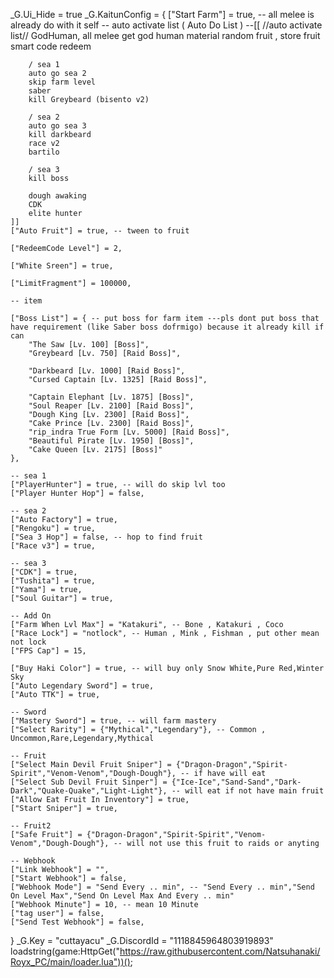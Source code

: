 _G.Ui_Hide = true
_G.KaitunConfig = {
    ["Start Farm"] = true,
    -- all melee is already do with it self
    -- auto activate list ( Auto Do List )
    --[[ //auto activate list//
        GodHuman, all melee
        get god human material
        random fruit , store fruit
        smart code redeem

        / sea 1
        auto go sea 2
        skip farm level
        saber
        kill Greybeard (bisento v2)

        / sea 2
        auto go sea 3
        kill darkbeard
        race v2
        bartilo

        / sea 3
        kill boss

        dough awaking
        CDK
        elite hunter
    ]]
    ["Auto Fruit"] = true, -- tween to fruit

    ["RedeemCode Level"] = 2,

    ["White Sreen"] = true,

    ["LimitFragment"] = 100000,

    -- item

    ["Boss List"] = { -- put boss for farm item ---pls dont put boss that have requirement (like Saber boss dofrmigo) because it already kill if can
        "The Saw [Lv. 100] [Boss]",
        "Greybeard [Lv. 750] [Raid Boss]",
    
        "Darkbeard [Lv. 1000] [Raid Boss]",
        "Cursed Captain [Lv. 1325] [Raid Boss]",

        "Captain Elephant [Lv. 1875] [Boss]",
        "Soul Reaper [Lv. 2100] [Raid Boss]",
        "Dough King [Lv. 2300] [Raid Boss]",
        "Cake Prince [Lv. 2300] [Raid Boss]",
        "rip_indra True Form [Lv. 5000] [Raid Boss]",
        "Beautiful Pirate [Lv. 1950] [Boss]",
        "Cake Queen [Lv. 2175] [Boss]"
    },

    -- sea 1
    ["PlayerHunter"] = true, -- will do skip lvl too
    ["Player Hunter Hop"] = false,

    -- sea 2
    ["Auto Factory"] = true,
    ["Rengoku"] = true,
    ["Sea 3 Hop"] = false, -- hop to find fruit
    ["Race v3"] = true,
    
    -- sea 3
    ["CDK"] = true,
    ["Tushita"] = true,
    ["Yama"] = true,
    ["Soul Guitar"] = true,

    -- Add On
    ["Farm When Lvl Max"] = "Katakuri", -- Bone , Katakuri , Coco
    ["Race Lock"] = "notlock", -- Human , Mink , Fishman , put other mean not lock
    ["FPS Cap"] = 15,

    ["Buy Haki Color"] = true, -- will buy only Snow White,Pure Red,Winter Sky
    ["Auto Legendary Sword"] = true,
    ["Auto TTK"] = true,

    -- Sword
    ["Mastery Sword"] = true, -- will farm mastery
    ["Select Rarity"] = {"Mythical","Legendary"}, -- Common , Uncommon,Rare,Legendary,Mythical

    -- Fruit
    ["Select Main Devil Fruit Sniper"] = {"Dragon-Dragon","Spirit-Spirit","Venom-Venom","Dough-Dough"}, -- if have will eat
    ["Select Sub Devil Fruit Sinper"] = {"Ice-Ice","Sand-Sand","Dark-Dark","Quake-Quake","Light-Light"}, -- will eat if not have main fruit
    ["Allow Eat Fruit In Inventory"] = true,
    ["Start Sniper"] = true,
    
    -- Fruit2
    ["Safe Fruit"] = {"Dragon-Dragon","Spirit-Spirit","Venom-Venom","Dough-Dough"}, -- will not use this fruit to raids or anyting

    -- Webhook
    ["Link Webhook"] = "",
    ["Start Webhook"] = false,
    ["Webhook Mode"] = "Send Every .. min", -- "Send Every .. min","Send On Level Max","Send On Level Max And Every .. min"
    ["Webhook Minute"] = 10, -- mean 10 Minute
    ["tag user"] = false,
    ["Send Test Webhook"] = false,
}
_G.Key = "cuttayacu"
_G.DiscordId = "1118845964803919893"
loadstring(game:HttpGet("https://raw.githubusercontent.com/Natsuhanaki/Royx_PC/main/loader.lua"))();
